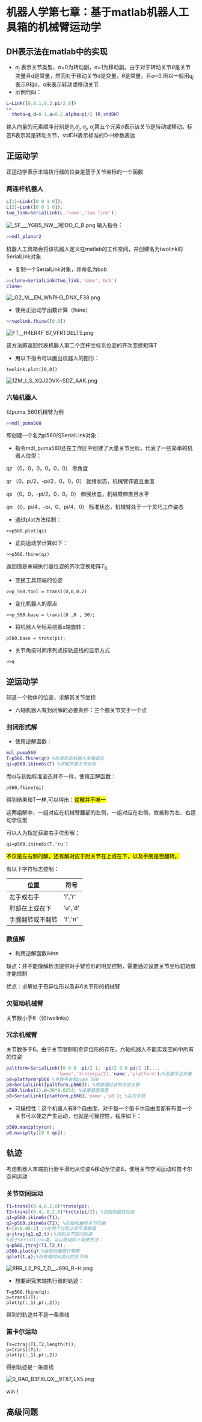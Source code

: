 # 机器人学第七章：基于matlab机器人工具箱的机械臂运动学
## DH表示法在matlab中的实现
- $σ_j$ 表示关节类型，σ=0为转动副，σ=1为移动副。由于对于转动关节$\theta$是关节变量且d是常量，然而对于移动关节d是变量，$\theta$是常量，且$\alpha$=0.所以一般用$q_j$表示$\theta$和d，σ来表示转动或移动关节
- 示例代码：
```matlab
L=Link([0,0.1,0.2,pi/2,0])
L=
  theta=q,d=0.1,a=0.2,alpha=pi/2 (R,stdDH)
```
输入向量的元素顺序分别是$\theta_j$,$d_j$, $a_j$, $\alpha_j$第五个元素σ表示该关节是转动或移动。标签R表示其是转动关节，stdDH表示标准的D-H参数表达
## 正运动学
正运动学表示末端执行器的位姿是基于关节坐标的一个函数
### 两连杆机器人
```matlab
L(1)=Link([0 0 1 0]);
L(2)=Link([0 0 1 0]);
two_link=SerialLink(L,'name','two link');
```
![_5F___YGB5_NW__1@DO_C_B.png](https://s2.loli.net/2022/03/29/3gOfHrZRSWKMFtA.png)
输入指令：
```matlab
>>mdl_planar2
```
机器人工具箱会将该机器人定义在matlab的工作空间，并创建名为twolink的SerialLink对象
- 复制一个SerialLink对象，并命名为bob
```matlab
>>clone=SerialLink(two_link,'name','bob')
clone=
```
![_G2_M__EN_WNRH3_DNX_F38.png](https://s2.loli.net/2022/03/29/1TSaIdCXibKsrLB.png)
- 使用正运动学函数计算（fkine）
```matlab
>>twolink.fkine([0,0])
```
![FT__H4ER4F`67_VFRTDELT5.png](https://s2.loli.net/2022/03/29/haUQIsb42plDZfA.png)

该方法即返回代表机器人第二个连杆坐标系位姿的齐次变换矩阵T
- 用以下指令可以画出机器人的图形：
```
twolink.plot([0,0])
```
![1ZM_I_S_XQJ2DVX~SDZ_AAK.png](https://s2.loli.net/2022/03/29/ApM4UfRosw81XKC.png)
### 六轴机器人

以puma_560机械臂为例
```matlab
>>mdl_puma560
```
即创建一个名为p560的SerialLink对象：
- 指令mdl_puma560还在工作区中创建了大量关节坐标，代表了一些简单的机器人位型：

qz （0，0，0，0，0，0） 零角度

qr （0，pi/2，-pi/2，0，0，0） 就绪状态，机械臂伸直且垂直

qs （0，0，-pi/2，0，0，0） 伸展状态，机械臂伸直且水平

qn （0，pi/4，-pi，0，pi/4，0） 标准状态，机械臂处于一个灵巧工作姿态

- 通过plot方法绘制：
```
>>p560.plot(qz)
```
- 正向运动学计算如下：
```
>>p560.fkine(qz)
```
返回值是末端执行器位姿的齐次变换矩阵$T_6$
- 变换工具顶端的位姿
```
>>p_560.tool = transl(0,0,0.2)
```
- 变化机器人的原点
```
>>p_560.base = transl(0 ,0 , 30);
```
- 将机器人坐标系绕着x轴旋转：
```
p560.base = trotx(pi);
```
- 关节角按时间序列或按轨迹线的显示方式
```
>>q
```
## 逆运动学
知道一个物体的位姿，求解其关节坐标
- 六轴机器人有封闭解的必要条件：三个腕关节交于一个点
### 封闭形式解
- 使用逆解函数：
```matlab
mdl_puma560
T=p560.fkine(qn) %标准状态机器人末端姿态
qi=p560.ikine6s(T) %求解所需关节坐标
```
而qi与初始标准姿态并不一样，使用正解函数：
```
p560.fkine(qi)
```
得到结果和T一样,可以得出：<mark>逆解并不唯一

这两组解中，一组对应在机械臂腰部的左侧，一组对应在右侧，故被称为左、右运动学位型

可以人为指定获取右手位形解：
```
qi=p560.inine6s(T,'ru')
```
<mark>不仅是左右侧的解，还有解对应于肘关节在上或在下，以及手腕是否翻转。

有以下字符标志控制：

| 位置 | 符号 |
| -- | -- |
| 左手或右手 | 'l','r' |
| 肘部在上或在下 | 'u','d' |
| 手腕翻转或不翻转 | 'f','n' |

### 数值解
- 利用逆解函数ikine

缺点：并不能像解析法提供对手臂位形的明显控制，需要通过设置关节坐标初始值才能控制

优点：求解处于奇异位形以及非6关节形的机械臂

### 欠驱动机械臂
关节数小于6（如twolinks）
### 冗余机械臂
关节数多于6。由于关节限制和奇异位形的存在，六轴机器人不能实现空间中所有的位姿
```matlab
paltform=SerialLink([0 0 0 -pi/2 1; -pi/2 0 0 pi/2 1],...
                   'base','troty(pi/2),'name','platform');%创建平台对象
p8=platform*p560 %关联平台和puma_560
p8=SerialLink([paltform,p560]); %或者通过这种方式关联
p560.links(1).d=30*0.0254; %设置基座高度
p8=SerialLink([platform,p560],'name','p8'); %实现关联
```
- 可操控性：这个机器人有8个自由度，对于每一个笛卡尔自由度都有布置一个关节可以使之产生运动，也就是可操控性，程序如下：
```matlab
p560.maniplty(qn);
p8.maniplty([0 0 qn]);
```
## 轨迹
考虑机器人末端执行器平滑地从位姿A移动至位姿B，使用关节空间运动和笛卡尔空间运动
### 关节空间运动
```matlab
T1=transl(0.4,0.2,0)*trotx(pi);
T2=transl(0.4,-0.2,0)*trotx(pi/2); %初始和最终位姿
q1=p560.ikine6s(T1);
q2=p560.ikine6s(T2); %初始和最终关节向量
t=[0:0.05:2]';%在两个位形之间平滑插值
q=jtraj(q1,q2,t)；%得到关节空间轨迹
%对于SerialLink类，可以使用如下简便方法：
q=p560.jtraj(T1,T2,t);
p560.plot(q);%绘制动画进行观察
qplot(t,q);%所有随时间变化的关节角
```
![RRR_L2_P9_7_D__J696_R~H.png](https://s2.loli.net/2022/04/04/QFJd5kYPchH8vlu.png)
- 想要研究末端执行器的轨迹：
```
T=p560.fkine(q);
p=transl(T);
plot(p(:,1),p(:,2));
```
得到的轨迹并不是一条直线
### 笛卡尔运动
```
Ts=ctraj(T1,T2,length(t));
p=transl(Ts);
plot(p(:,1),p(:,2))
```
得到轨迹是一条直线
  
![0_RA0_B3FXLQX__9T87_LX5.png](https://s2.loli.net/2022/04/04/TY1OJjVHZgXfvGe.png)
  
win！
## 高级问题
